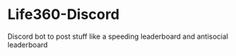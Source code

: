 # Life360-Discord
 Discord bot to post stuff like a speeding leaderboard and antisocial leaderboard
